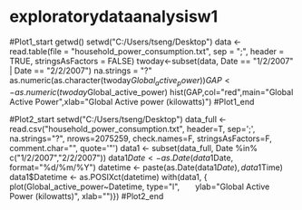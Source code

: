 # exploratorydataanalysisw1

#Plot1_start
getwd()
setwd("C:/Users/tseng/Desktop")
data <- read.table(file = "household_power_consumption.txt", sep = ";", header = TRUE, stringsAsFactors = FALSE)
twoday<-subset(data, Date == "1/2/2007" | Date == "2/2/2007")
na.strings = "?"
as.numeric(as.character(twoday$Global_active_power))
GAP<-as.numeric(twoday$Global_active_power)
hist(GAP,col="red",main="Global Active Power",xlab="Global Active power (kilowatts)")
#Plot1_end

#Plot2_start
setwd("C:/Users/tseng/Desktop")
data_full <- read.csv("household_power_consumption.txt", header=T, sep=';', na.strings="?", nrows=2075259, check.names=F, stringsAsFactors=F, comment.char="", quote='\"')
data1 <- subset(data_full, Date %in% c("1/2/2007","2/2/2007"))
data1$Date <- as.Date(data1$Date, format="%d/%m/%Y")
datetime <- paste(as.Date(data1$Date), data1$Time)
data1$Datetime <- as.POSIXct(datetime)
with(data1, {  plot(Global_active_power~Datetime, type="l",       ylab="Global Active Power (kilowatts)", xlab="")})
#Plot2_end


